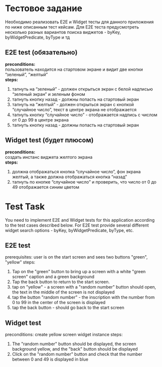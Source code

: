 # Тестовое задание

Необходимо реализовать E2E и Widget тесты для данного приложения по ниже описанным тест кейсам.
Для E2E теста предусмотреть несколько разных вариантов поиска виджетов - byKey, byWidgetPredicate, byType и тд

## E2E test (обязательно)
<b>preconditions:</b><br>
пользователь находится на стартовом экране и видит две кнопки “зеленый”, “желтый”<br>
<b>steps:</b>
1. тапнуть на “зеленый” - должен открыться экран с белой надписью “зеленый экран” и зеленым фоном
2. тапнуть кнопку назад - должны попасть на стартовый экран
3. тапнуть на “желтый” - должен открыться экран с кнопкой “случайное число”, текст в центре экрана не отображается
4. тапнуть кнопку “случайное число” - отображается надпись с числом от 0 до 99 в центре экрана
5. тапнуть кнопку назад - должны попасть на стартовый экран

## Widget test (будет плюсом)
<b>preconditions:</b><br>
создать инстанс виджета желтого экрана<br>
<b>steps:</b>
1. должна отображаться кнопка “случайное число”, фон экрана желтый, а также должна отображаться кнопка “назад”
2. тапнуть по кнопке “случайное число” и проверить, что число от 0 до 49 отображается синим цветом


# Test Task

You need to implement E2E and Widget tests for this application according to the test cases described below.
For E2E test provide several different widget search options - byKey, byWidgetPredicate, byType, etc.

## E2E test
prerequisites:
user is on the start screen and sees two buttons "green", "yellow"
steps:
1. Tap on the "green" button to bring up a screen with a white "green screen" caption and a green background
2. Tap the back button to return to the start screen.
3. tap on "yellow" - a screen with a "random number" button should open, the text in the middle of the screen is not displayed
4. tap the button "random number" - the inscription with the number from 0 to 99 in the center of the screen is displayed
5. tap the back button - should go back to the start screen

## Widget test
preconditions:
create yellow screen widget instance
steps:
1. The "random number" button should be displayed, the screen background yellow, and the "back" button should be displayed
2. Click on the "random number" button and check that the number between 0 and 49 is displayed in blue
